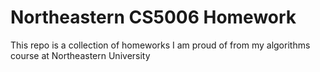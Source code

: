 # Northeastern CS5006 Homework

This repo is a collection of homeworks I am proud of from my algorithms course at Northeastern University
